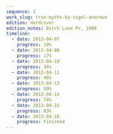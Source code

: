 ```yaml
---
sequence: 1
work_slug: true-myths-by-nigel-andrews
edition: Hardcover
edition_notes: Birch Lane Pr, 1996
timeline:
  - date: 2013-04-07
    progress: 10%
  - date: 2013-04-08
    progress: 17%
  - date: 2013-04-10
    progress: 34%
  - date: 2013-04-11
    progress: 46%
  - date: 2013-04-13
    progress: 59%
  - date: 2013-04-14
    progress: 74%
  - date: 2013-04-15
    progress: 83%
  - date: 2013-04-16
    progress: Finished
---
```

